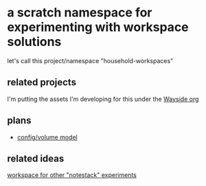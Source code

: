 # a scratch namespace for experimenting with workspace solutions

let's call this project/namespace "household-workspaces"

## related projects

I'm putting the assets I'm developing for this under the [Wayside org](3d49b071-e0f1-4c21-99f0-c8be7b2361dc.md)

## plans

- [config/volume model](536649b5-9fc9-4032-a9f6-7e250ec0572a.md)

## related ideas

[workspace for other "notestack" experiments](40517705-1f53-4629-8fe3-cc6733bcf3b0.md)
